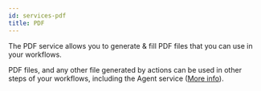 ```yaml
---
id: services-pdf
title: PDF
---
```


The PDF service allows you to generate & fill PDF files that you can use in your workflows.

PDF files, and any other file generated by actions can be used in other steps
of your workflows, including the Agent service ([More info](/docs/services-agent#working-with-files)).

